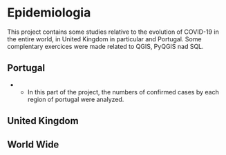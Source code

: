 # Epidemiologia
 
This project contains some studies relative to the evolution of COVID-19 in the entire world, in United Kingdom in particular and Portugal. Some complentary exercices were made related to QGIS, PyQGIS nad SQL.

## Portugal
* [**Concelhos Portugal.ipynb**]:(https://github.com/isasilva3/Epidemiologia/blob/master/Portugal/Concelhos%20Portugal.ipynb)
  * In this part of the project, the numbers of confirmed cases by each region of portugal were analyzed.


## United Kingdom


## World Wide
